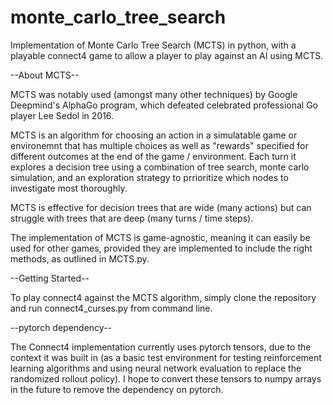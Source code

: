 # monte_carlo_tree_search
Implementation of Monte Carlo Tree Search (MCTS) in python, with a playable connect4 game to allow a player to play against an AI using MCTS.

--About MCTS--

MCTS was notably used (amongst many other techniques) by Google Deepmind's AlphaGo program, which defeated celebrated professional Go player Lee Sedol in 2016.

MCTS is an algorithm for choosing an action in a simulatable game or environemnt that has multiple choices as well as "rewards" specified for different outcomes at the end of the game / environment. Each turn it explores a decision tree using a combination of tree search, monte carlo simulation, and an exploration strategy to prrioritize which nodes to investigate most thoroughly.

MCTS is effective for decision trees that are wide (many actions) but can struggle with trees that are deep (many turns / time steps).

The implementation of MCTS is game-agnostic, meaning it can easily be used for other games, provided they are implemented to include the right methods, as outlined in MCTS.py.


--Getting Started--

To play connect4 against the MCTS algorithm, simply clone the repository and run connect4_curses.py from command line.


--pytorch dependency--

The Connect4 implementation currently uses pytorch tensors, due to the context it was built in (as a basic test environment for testing reinforcement learning algorithms and using neural network evaluation to replace the randomized rollout policy). I hope to convert these tensors to numpy arrays in the future to remove the dependency on pytorch.
